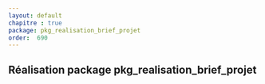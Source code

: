```yaml
---
layout: default
chapitre : true
package: pkg_realisation_brief_projet
order:  690
---
```


## Réalisation package pkg_realisation_brief_projet

